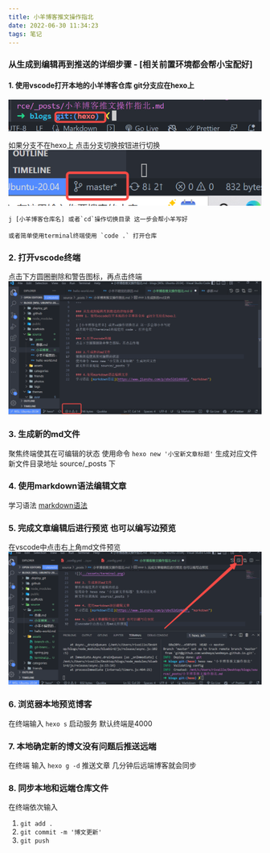 ```yaml
---
title: 小羊博客推文操作指北
date: 2022-06-30 11:34:23
tags: 笔记
---
```


### 从生成到编辑再到推送的详细步骤 - [相关前置环境都会帮小宝配好]
#### 1. 使用vscode打开本地的小羊博客仓库 git分支应在hexo上
![](../assets/git-branch.png)

如果分支不在hexo上 点击分支切换按钮进行切换
![](../assets/branch-change.png)

```
j [小羊博客仓库名] 或者`cd`操作切换目录 这一步会帮小羊写好

或者简单使用terminal终端使用 `code .` 打开仓库
```
<!--more-->
### 2. 打开vscode终端
点击下方圆圈删除和警告图标，再点击终端
![](../assets/terminal.png)

### 3. 生成新的md文件
聚焦终端使其在可编辑的状态
使用命令 `hexo new '小宝新文章标题'` 生成对应文件
新文件目录地址 source/_posts 下

### 4. 使用markdown语法编辑文章
学习语法 [markdown语法](https://www.jianshu.com/p/ebe52d2d468f, "markdown")

### 5. 完成文章编辑后进行预览 也可以编写边预览
在vscode中点击右上角md文件预览
![](../assets/vs-preview.png)

### 6. 浏览器本地预览博客
在终端输入 `hexo s` 启动服务 默认终端是4000

### 7. 本地确定新的博文没有问题后推送远端
在终端 输入 `hexo g -d` 推送文章 几分钟后远端博客就会同步

### 8. 同步本地和远端仓库文件
在终端依次输入
1. `git add .`
2. `git commit -m '博文更新'`
3. `git push`